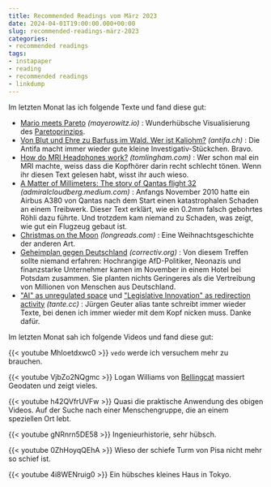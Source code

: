```yaml
---
title: Recommended Readings vom März 2023
date: 2024-04-01T19:00:00.000+00:00
slug: recommended-readings-märz-2023
categories:
- recommended readings
tags:
- instapaper
- reading
- recommended readings
- linkdump
---
```


Im letzten Monat las ich folgende Texte und fand diese gut:

- [Mario meets Pareto](https://www.mayerowitz.io/blog/mario-meets-pareto) *(mayerowitz.io)* : Wunderhübsche Visualisierung des [Paretoprinzips](https://de.wikipedia.org/wiki/Paretoprinzip).
- [Von Blut und Ehre zu Barfuss im Wald. Wer ist Kaliohm?](https://www.antifa.ch/von-blut-und-ehre-zu-barfuss-im-wald-wer-ist-kaliohm/) *(antifa.ch)* : Die Antifa macht immer wieder gute kleine Investigativ-Stückchen. Bravo.
- [How do MRI Headphones work?](https://tomlingham.com/articles/how-do-mri-headphones-work/) *(tomlingham.com)* : Wer schon mal ein MRI machte, weiss dass die Kopfhörer darin recht schlecht tönen. Wenn ihr diesen Text gelesen habt, wisst ihr auch wieso.
- [A Matter of Millimeters: The story of Qantas flight 32](https://admiralcloudberg.medium.com/a-matter-of-millimeters-the-story-of-qantas-flight-32-bdaa62dc98e7) *(admiralcloudberg.medium.com)* : Anfangs November 2010 hatte ein Airbus A380 von Qantas nach dem Start einen katastrophalen Schaden an einem Treibwerk. Dieser Text erklärt, wie ein 0.2mm falsch gebohrtes Röhli dazu führte. Und trotzdem kam niemand zu Schaden, was zeigt, wie gut ein Flugzeug gebaut ist.
- [Christmas on the Moon](http://longreads.com/2023/12/06/christmas-holidays-alone-not-home/) *(longreads.com)* : Eine Weihnachtsgeschichte der anderen Art.
- [Geheimplan gegen Deutschland](https://correctiv.org/aktuelles/neue-rechte/2024/01/10/geheimplan-remigration-vertreibung-afd-rechtsextreme-november-treffen/) *(correctiv.org)* : Von diesem Treffen sollte niemand erfahren: Hochrangige AfD-Politiker, Neonazis und finanzstarke Unternehmer kamen im November in einem Hotel bei Potsdam zusammen. Sie planten nichts Geringeres als die Vertreibung von Millionen von Menschen aus Deutschland.
- ["AI" as unregulated space](https://tante.cc/2024/01/19/ai-as-unregulated-space/) und ["Legislative Innovation" as redirection activity](https://tante.cc/2024/01/26/legislative-innovation-as-redirection-activity/) *(tante.cc)* : Jürgen Geuter alias tante schreibt immer wieder Texte, bei denen ich immer wieder mit dem Kopf nicken muss. Danke dafür.

Im letzten Monat sah ich folgende Videos und fand diese gut:

{{< youtube MhIoetdxwc0 >}}
`vedo` werde ich versuchem mehr zu brauchen. 

{{< youtube VjbZo2NQgmc >}}
Logan Williams von [Bellingcat](https://www.bellingcat.com) massiert Geodaten und zeigt vieles.

{{< youtube h42QVfrUVFw >}}
Quasi die praktische Anwendung des obigen Videos.
Auf der Suche nach einer Menschengruppe, die an einem speziellen Ort lebt.

{{< youtube gNRnrn5DE58 >}}
Ingenieurhistorie, sehr hübsch.

{{< youtube 0ZhHoyqQEhA >}}
Wieso der schiefe Turm von Pisa nicht mehr so schief ist.

{{< youtube 4i8WENruig0 >}}
Ein hübsches kleines Haus in Tokyo.